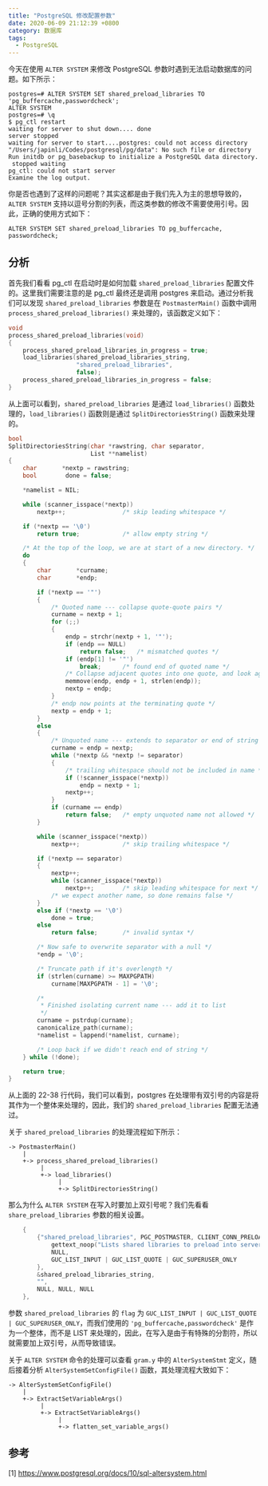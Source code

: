 ```yaml
---
title: "PostgreSQL 修改配置参数"
date: 2020-06-09 21:12:39 +0800
category: 数据库
tags:
  - PostgreSQL
---
```


今天在使用 `ALTER SYSTEM` 来修改 PostgreSQL 参数时遇到无法启动数据库的问题。如下所示：

```
postgres=# ALTER SYSTEM SET shared_preload_libraries TO 'pg_buffercache,passwordcheck';
ALTER SYSTEM
postgres=# \q
$ pg_ctl restart
waiting for server to shut down.... done
server stopped
waiting for server to start....postgres: could not access directory "/Users/japinli/Codes/postgresql/pg/data": No such file or directory
Run initdb or pg_basebackup to initialize a PostgreSQL data directory.
 stopped waiting
pg_ctl: could not start server
Examine the log output.
```

你是否也遇到了这样的问题呢？其实这都是由于我们先入为主的思想导致的，`ALTER SYSTEM` 支持以逗号分割的列表，而这类参数的修改不需要使用引号。因此，正确的使用方式如下：

```
ALTER SYSTEM SET shared_preload_libraries TO pg_buffercache, passwordcheck;
```

<!-- more -->

## 分析

首先我们看看 pg_ctl 在启动时是如何加载 `shared_preload_libraries` 配置文件的。这里我们需要注意的是 pg_ctl 最终还是调用 postgres 来启动。通过分析我们可以发现 `shared_preload_libraries` 参数是在 `PostmasterMain()` 函数中调用 `process_shared_preload_libraries()` 来处理的，该函数定义如下：

``` C
void
process_shared_preload_libraries(void)
{
    process_shared_preload_libraries_in_progress = true;
    load_libraries(shared_preload_libraries_string,
                   "shared_preload_libraries",
                   false);
    process_shared_preload_libraries_in_progress = false;
}
```

从上面可以看到，`shared_preload_libraries` 是通过 `load_libraries()` 函数处理的，`load_libraries()` 函数则是通过 `SplitDirectoriesString()` 函数来处理的。


``` C
bool
SplitDirectoriesString(char *rawstring, char separator,
                       List **namelist)
{
    char       *nextp = rawstring;
    bool        done = false;

    *namelist = NIL;

    while (scanner_isspace(*nextp))
        nextp++;                /* skip leading whitespace */

    if (*nextp == '\0')
        return true;            /* allow empty string */

    /* At the top of the loop, we are at start of a new directory. */
    do
    {
        char       *curname;
        char       *endp;

        if (*nextp == '"')
        {
            /* Quoted name --- collapse quote-quote pairs */
            curname = nextp + 1;
            for (;;)
            {
                endp = strchr(nextp + 1, '"');
                if (endp == NULL)
                    return false;   /* mismatched quotes */
                if (endp[1] != '"')
                    break;      /* found end of quoted name */
                /* Collapse adjacent quotes into one quote, and look again */
                memmove(endp, endp + 1, strlen(endp));
                nextp = endp;
            }
            /* endp now points at the terminating quote */
            nextp = endp + 1;
        }
        else
        {
            /* Unquoted name --- extends to separator or end of string */
            curname = endp = nextp;
            while (*nextp && *nextp != separator)
            {
                /* trailing whitespace should not be included in name */
                if (!scanner_isspace(*nextp))
                    endp = nextp + 1;
                nextp++;
            }
            if (curname == endp)
                return false;   /* empty unquoted name not allowed */
        }

        while (scanner_isspace(*nextp))
            nextp++;            /* skip trailing whitespace */

        if (*nextp == separator)
        {
            nextp++;
            while (scanner_isspace(*nextp))
                nextp++;        /* skip leading whitespace for next */
            /* we expect another name, so done remains false */
        }
        else if (*nextp == '\0')
            done = true;
        else
            return false;       /* invalid syntax */

        /* Now safe to overwrite separator with a null */
        *endp = '\0';

        /* Truncate path if it's overlength */
        if (strlen(curname) >= MAXPGPATH)
            curname[MAXPGPATH - 1] = '\0';

        /*
         * Finished isolating current name --- add it to list
         */
        curname = pstrdup(curname);
        canonicalize_path(curname);
        *namelist = lappend(*namelist, curname);

        /* Loop back if we didn't reach end of string */
    } while (!done);

    return true;
}
```

从上面的 22-38 行代码，我们可以看到，postgres 在处理带有双引号的内容是将其作为一个整体来处理的，因此，我们的 `shared_preload_libraries` 配置无法通过。

关于 `shared_preload_libraries` 的处理流程如下所示：

```
-> PostmasterMain()
    |
    +-> process_shared_preload_libraries()
         |
         +-> load_libraries()
              |
              +-> SplitDirectoriesString()
```

那么为什么 `ALTER SYSTEM` 在写入时要加上双引号呢？我们先看看 `share_preload_libraries` 参数的相关设置。

``` C
    {
        {"shared_preload_libraries", PGC_POSTMASTER, CLIENT_CONN_PRELOAD,
            gettext_noop("Lists shared libraries to preload into server."),
            NULL,
            GUC_LIST_INPUT | GUC_LIST_QUOTE | GUC_SUPERUSER_ONLY
        },
        &shared_preload_libraries_string,
        "",
        NULL, NULL, NULL
    },
```

参数 `shared_preload_libraries` 的 `flag` 为 `GUC_LIST_INPUT | GUC_LIST_QUOTE | GUC_SUPERUSER_ONLY`，而我们使用的 `'pg_buffercache,passwordcheck'` 是作为一个整体，而不是 LIST 来处理的，因此，在写入是由于有特殊的分割符，所以就需要加上双引号，从而导致错误。

关于 `ALTER SYSTEM` 命令的处理可以查看 `gram.y` 中的 `AlterSystemStmt` 定义，随后接着分析 `AlterSystemSetConfigFile()` 函数，其处理流程大致如下：

```
-> AlterSystemSetConfigFile()
    |
    +-> ExtractSetVariableArgs()
         |
         +-> ExtractSetVariableArgs()
              |
              +-> flatten_set_variable_args()
```

## 参考

[1] https://www.postgresql.org/docs/10/sql-altersystem.html
